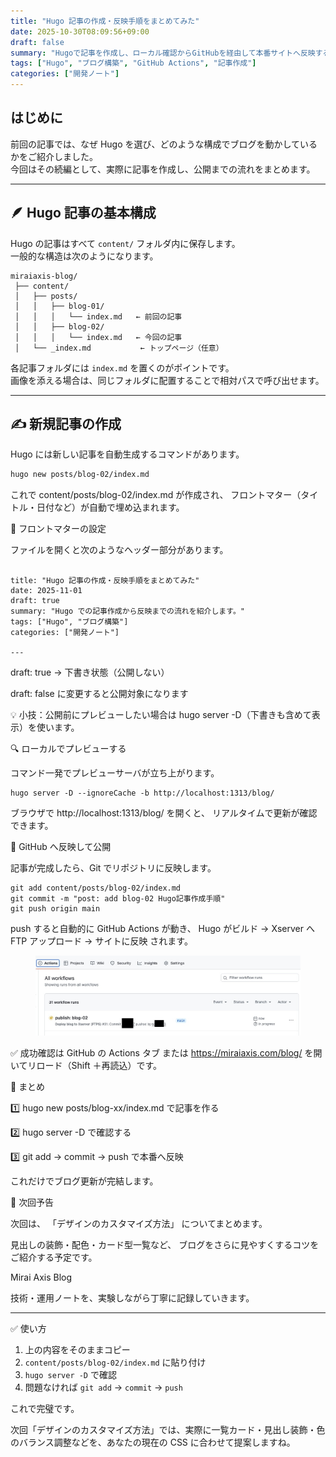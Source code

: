```yaml
---
title: "Hugo 記事の作成・反映手順をまとめてみた"
date: 2025-10-30T08:09:56+09:00
draft: false
summary: "Hugoで記事を作成し、ローカル確認からGitHubを経由して本番サイトへ反映するまでの流れを詳しく解説します。"
tags: ["Hugo", "ブログ構築", "GitHub Actions", "記事作成"]
categories: ["開発ノート"]
---
```


## はじめに

前回の記事では、なぜ Hugo を選び、どのような構成でブログを動かしているかをご紹介しました。  
今回はその続編として、実際に記事を作成し、公開までの流れをまとめます。

---

## 🪶 Hugo 記事の基本構成

Hugo の記事はすべて `content/` フォルダ内に保存します。  
一般的な構造は次のようになります。

```text
miraiaxis-blog/
 ├── content/
 │   ├── posts/
 │   │   ├── blog-01/
 │   │   │   └── index.md   ← 前回の記事
 │   │   ├── blog-02/
 │   │   │   └── index.md   ← 今回の記事
 │   └── _index.md           ← トップページ（任意）
```

各記事フォルダには `index.md` を置くのがポイントです。  
画像を添える場合は、同じフォルダに配置することで相対パスで呼び出せます。

---

## ✍️ 新規記事の作成

Hugo には新しい記事を自動生成するコマンドがあります。

<div class="code-box">

```bash
hugo new posts/blog-02/index.md
```

</div>

これで content/posts/blog-02/index.md が作成され、
フロントマター（タイトル・日付など）が自動で埋め込まれます。

🧩 フロントマターの設定

ファイルを開くと次のようなヘッダー部分があります。

```text

title: "Hugo 記事の作成・反映手順をまとめてみた"
date: 2025-11-01
draft: true
summary: "Hugo での記事作成から反映までの流れを紹介します。"
tags: ["Hugo", "ブログ構築"]
categories: ["開発ノート"]

---

```

draft: true → 下書き状態（公開しない）

draft: false に変更すると公開対象になります

💡 小技：公開前にプレビューしたい場合は hugo server -D（下書きも含めて表示）を使います。

🔍 ローカルでプレビューする

コマンド一発でプレビューサーバが立ち上がります。

```text
hugo server -D --ignoreCache -b http://localhost:1313/blog/
```

ブラウザで http://localhost:1313/blog/
を開くと、
リアルタイムで更新が確認できます。

🚀 GitHub へ反映して公開

記事が完成したら、Git でリポジトリに反映します。

```text
git add content/posts/blog-02/index.md
git commit -m "post: add blog-02 Hugo記事作成手順"
git push origin main

```

push すると自動的に GitHub Actions が動き、
Hugo がビルド → Xserver へ FTP アップロード → サイトに反映 されます。

<figure>
  <img src="sub01.jpg" alt="githubでaction実行中" width="720">
</figure>

✅ 成功確認は GitHub の Actions タブ または
https://miraiaxis.com/blog/ を開いてリロード（Shift ＋再読込）です。

🧭 まとめ

1️⃣ hugo new posts/blog-xx/index.md で記事を作る

2️⃣ hugo server -D で確認する

3️⃣ git add → commit → push で本番へ反映

これだけでブログ更新が完結します。

💬 次回予告

次回は、
「デザインのカスタマイズ方法」 についてまとめます。

見出しの装飾・配色・カード型一覧など、
ブログをさらに見やすくするコツをご紹介する予定です。

Mirai Axis Blog

技術・運用ノートを、実験しながら丁寧に記録していきます。

---

✅ 使い方

1. 上の内容をそのままコピー
2. `content/posts/blog-02/index.md` に貼り付け
3. `hugo server -D` で確認
4. 問題なければ `git add` → `commit` → `push`

これで完璧です。

次回「デザインのカスタマイズ方法」では、実際に一覧カード・見出し装飾・色のバランス調整などを、あなたの現在の CSS に合わせて提案しますね。
